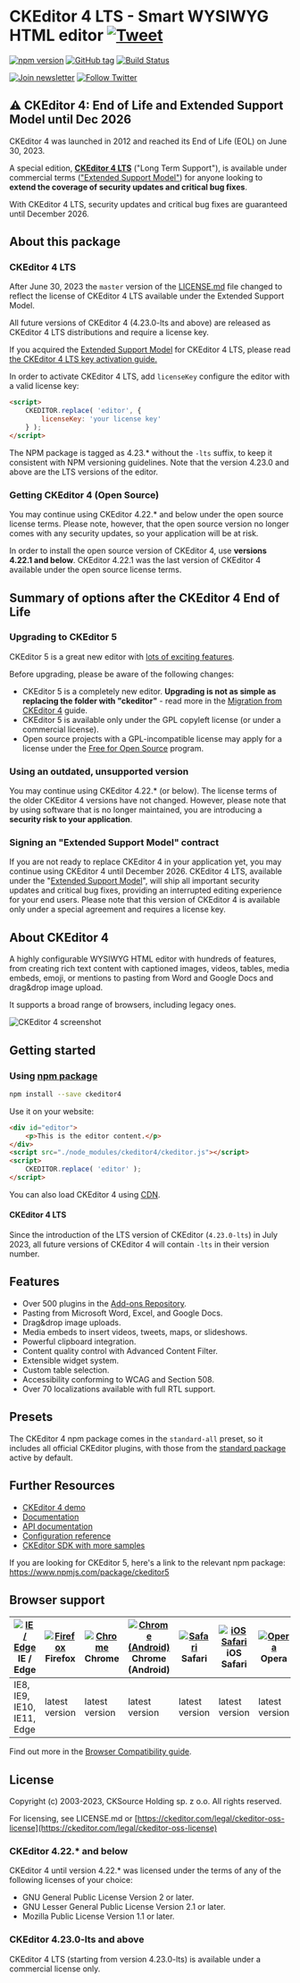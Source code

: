 # CKEditor 4 LTS - Smart WYSIWYG HTML editor [![Tweet](https://img.shields.io/twitter/url/http/shields.io.svg?style=social)](https://twitter.com/intent/tweet?text=Check%20out%20CKEditor%204%20on%20GitHub&url=https%3A%2F%2Fgithub.com%2Fckeditor%2Fckeditor4)

[![npm version](https://badge.fury.io/js/ckeditor4.svg)](https://www.npmjs.com/package/ckeditor4)
[![GitHub tag](https://img.shields.io/github/tag/ckeditor/ckeditor4.svg)](https://github.com/ckeditor/ckeditor4-releases)
[![Build Status](https://app.travis-ci.com/ckeditor/ckeditor4.svg?branch=master)](https://app.travis-ci.com/ckeditor/ckeditor4)

[![Join newsletter](https://img.shields.io/badge/join-newsletter-00cc99.svg)](http://eepurl.com/c3zRPr)
[![Follow Twitter](https://img.shields.io/badge/follow-twitter-00cc99.svg)](https://twitter.com/ckeditor)

## ⚠️ CKEditor 4: End of Life and Extended Support Model until Dec 2026

CKEditor 4 was launched in 2012 and reached its End of Life (EOL) on June 30, 2023.

A special edition, **[CKEditor 4 LTS](https://ckeditor.com/ckeditor-4-support/)** ("Long Term Support"), is available under commercial terms (["Extended Support Model"](https://ckeditor.com/ckeditor-4-support/)) for anyone looking to **extend the coverage of security updates and critical bug fixes**.

With CKEditor 4 LTS, security updates and critical bug fixes are guaranteed until December 2026.

## About this package

### CKEditor 4 LTS

After June 30, 2023 the `master` version of the [LICENSE.md](https://github.com/ckeditor/ckeditor4/blob/master/LICENSE.md) file changed to reflect the license of CKEditor 4 LTS available under the Extended Support Model.

All future versions of CKEditor 4 (4.23.0-lts and above) are released as CKEditor 4 LTS distributions and require a license key.

If you acquired the [Extended Support Model](https://ckeditor.com/ckeditor-4-support/) for CKEditor 4 LTS, please read [the CKEditor 4 LTS key activation guide.](https://ckeditor.com/docs/ckeditor4/latest/support/licensing/license-key-and-activation.html)

In order to activate CKEditor 4 LTS, add `licenseKey` configure the editor with a valid license key:

```html
<script>
    CKEDITOR.replace( 'editor', {
        licenseKey: 'your license key'
    } );
</script>
```

The NPM package is tagged as 4.23.* without the `-lts` suffix, to keep it consistent with NPM versioning guidelines. Note that the version 4.23.0 and above are the LTS versions of the editor.

### Getting CKEditor 4 (Open Source)

You may continue using CKEditor 4.22.* and below under the open source license terms. Please note, however, that the open source version no longer comes with any security updates, so your application will be at risk.

In order to install the open source version of CKEditor 4, use ****versions 4.22.1 and below****. CKEditor 4.22.1 was the last version of CKEditor 4 available under the open source license terms.

## Summary of options after the CKEditor 4 End of Life

### Upgrading to CKEditor 5

CKEditor 5 is a great new editor with [lots of exciting features](https://ckeditor.com/docs/ckeditor5/latest/features/index.html).

Before upgrading, please be aware of the following changes:

- CKEditor 5 is a completely new editor. **Upgrading is not as simple as replacing the folder with "ckeditor"** - read more in the [Migration from CKEditor 4](https://ckeditor.com/docs/ckeditor5/latest/updating/ckeditor4/migration-from-ckeditor-4.html) guide.
- CKEditor 5 is available only under the GPL copyleft license (or under a commercial license).
- Open source projects with a GPL-incompatible license may apply for a license under the [Free for Open Source](https://ckeditor.com/wysiwyg-editor-open-source/) program.

### Using an outdated, unsupported version

You may continue using CKEditor 4.22.* (or below). The license terms of the older CKEditor 4 versions have not changed. However, please note that by using software that is no longer maintained, you are introducing a **security risk to your application**.

### Signing an "Extended Support Model" contract

If you are not ready to replace CKEditor 4 in your application yet, you may continue using CKEditor 4 until December 2026.
CKEditor 4 LTS, available under the "[Extended Support Model](https://ckeditor.com/ckeditor-4-support/)", will ship all important security updates and critical bug fixes, providing an interrupted editing experience for your end users. Please note that this version of CKEditor 4 is available only under a special agreement and requires a license key.

## About CKEditor 4

A highly configurable WYSIWYG HTML editor with hundreds of features, from creating rich text content with captioned images, videos, tables, media embeds, emoji, or mentions to pasting from Word and Google Docs and drag&drop image upload.

It supports a broad range of browsers, including legacy ones.

![CKEditor 4 screenshot](https://c.cksource.com/a/1/img/npm/ckeditor4.png)

## Getting started

### Using [npm package](https://www.npmjs.com/package/ckeditor4)

```bash
npm install --save ckeditor4
```

Use it on your website:

```html
<div id="editor">
    <p>This is the editor content.</p>
</div>
<script src="./node_modules/ckeditor4/ckeditor.js"></script>
<script>
    CKEDITOR.replace( 'editor' );
</script>
```

You can also load CKEditor 4 using [CDN](https://cdn.ckeditor.com/#ckeditor4).

#### CKEditor 4 LTS

Since the introduction of the LTS version of CKEditor (`4.23.0-lts`) in July 2023, all future versions of CKEditor 4 will contain `-lts` in their version number.

## Features

* Over 500 plugins in the [Add-ons Repository](https://ckeditor.com/cke4/addons).
* Pasting from Microsoft Word, Excel, and Google Docs.
* Drag&drop image uploads.
* Media embeds to insert videos, tweets, maps, or slideshows.
* Powerful clipboard integration.
* Content quality control with Advanced Content Filter.
* Extensible widget system.
* Custom table selection.
* Accessibility conforming to WCAG and Section 508.
* Over 70 localizations available with full RTL support.

## Presets

The CKEditor 4 npm package comes in the `standard-all` preset, so it includes all official CKEditor plugins, with those from the [standard package](https://sdk.ckeditor.com/samples/standardpreset.html) active by default.

## Further Resources

* [CKEditor 4 demo](https://ckeditor.com/ckeditor-4/)
* [Documentation](https://ckeditor.com/docs/ckeditor4/latest/)
* [API documentation](https://ckeditor.com/docs/ckeditor4/latest/api/index.html)
* [Configuration reference](https://ckeditor.com/docs/ckeditor4/latest/api/CKEDITOR_config.html)
* [CKEditor SDK with more samples](https://sdk.ckeditor.com/)

If you are looking for CKEditor 5, here's a link to the relevant npm package: <https://www.npmjs.com/package/ckeditor5>

## Browser support

| [![IE / Edge](https://raw.githubusercontent.com/alrra/browser-logos/master/src/edge/edge_48x48.png)](http://godban.github.io/browsers-support-badges/) IE / Edge | [![Firefox](https://raw.githubusercontent.com/alrra/browser-logos/master/src/firefox/firefox_48x48.png)](http://godban.github.io/browsers-support-badges/) Firefox | [![Chrome](https://raw.githubusercontent.com/alrra/browser-logos/master/src/chrome/chrome_48x48.png)](http://godban.github.io/browsers-support-badges/) Chrome | [![Chrome (Android)](https://raw.githubusercontent.com/alrra/browser-logos/master/src/chrome/chrome_48x48.png)](http://godban.github.io/browsers-support-badges/) Chrome (Android) | [![Safari](https://raw.githubusercontent.com/alrra/browser-logos/master/src/safari/safari_48x48.png)](http://godban.github.io/browsers-support-badges/) Safari | [![iOS Safari](https://raw.githubusercontent.com/alrra/browser-logos/master/src/safari-ios/safari-ios_48x48.png)](http://godban.github.io/browsers-support-badges/) iOS Safari | [![Opera](https://raw.githubusercontent.com/alrra/browser-logos/master/src/opera/opera_48x48.png)](http://godban.github.io/browsers-support-badges/) Opera |
| --------- | --------- | --------- | --------- | --------- | --------- | --------- |
| IE8, IE9, IE10, IE11, Edge | latest version | latest version | latest version | latest version | latest version | latest version |

Find out more in the [Browser Compatibility guide](https://ckeditor.com/docs/ckeditor4/latest/guide/dev_browsers.html#officially-supported-browsers).

## License

Copyright (c) 2003-2023, CKSource Holding sp. z o.o. All rights reserved.

For licensing, see LICENSE.md or [https://ckeditor.com/legal/ckeditor-oss-license](https://ckeditor.com/legal/ckeditor-oss-license)

### CKEditor 4.22.* and below

CKEditor 4 until version 4.22.* was licensed under the terms of any of the following licenses of your choice:

 - GNU General Public License Version 2 or later.
 - GNU Lesser General Public License Version 2.1 or later.
 - Mozilla Public License Version 1.1 or later.

### CKEditor 4.23.0-lts and above

CKEditor 4 LTS (starting from version 4.23.0-lts) is available under a commercial license only.
